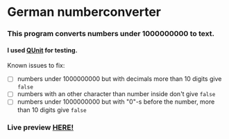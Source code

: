 # German numberconverter
### This program converts numbers under 1000000000 to text.

#### I used [QUnit](https://qunitjs.com/) for testing.

Known issues to fix:
- [ ] numbers under 1000000000 but with decimals more than 10 digits give `false`
- [ ] numbers with an other character than number inside don't give `false`
- [ ] numbers under 1000000000 but with "0"-s before the number, more than 10 digits give `false`

### Live preview [HERE!](https://doktork.github.io/nummerkonverter/)
